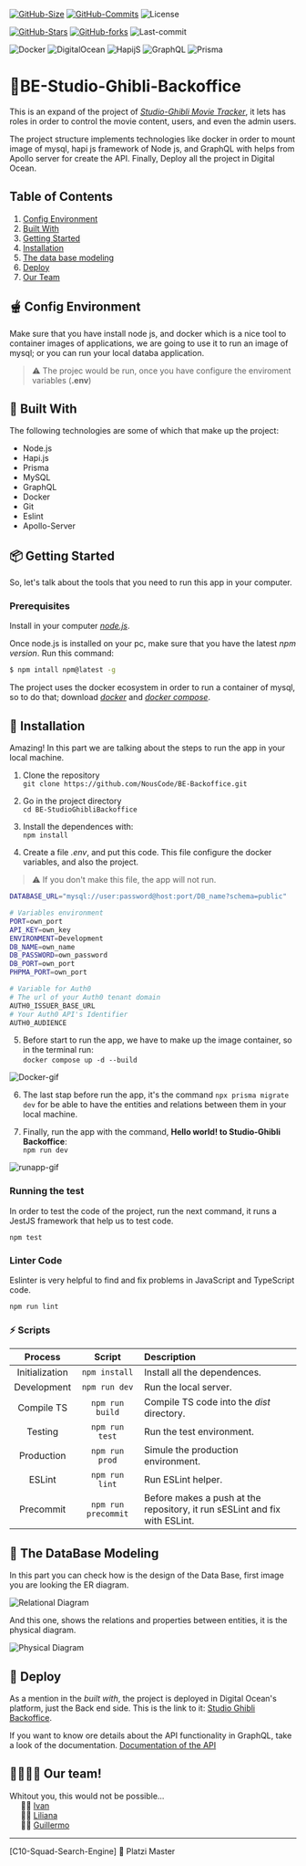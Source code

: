 [![GitHub-Size](https://img.shields.io/github/languages/code-size/NousCode/BE-Backoffice?color=red&logo=Hack%20The%20Box&style=flat-square)](https://github.com/NousCode/BE-Backoffice)
[![GitHub-Commits](https://img.shields.io/github/checks-status/NousCode/BE-Backoffice/main?color=red&logo=Cachet&style=flat-square)](https://github.com/NousCode/BE-Backoffice)
![License](https://img.shields.io/github/license/C10-Ghibli-s/BE-Backoffice?color=red&logo=Textpattern&style=flat-square)


[![GitHub-Stars](https://img.shields.io/github/stars/C10-Ghibli-s/BE-Backoffice?color=red&logo=GitHub&style=flat-square)](https://github.com/C10-Ghibli-s/BE-Backoffice)
[![GitHub-forks](https://img.shields.io/github/forks/C10-Ghibli-s/BE-Backoffice?color=red&logo=GitHub&style=flat-square)](https://github.com/C10-Ghibli-s/BE-Backoffice)
![Last-commit](https://img.shields.io/github/last-commit/C10-Ghibli-s/BE-Backoffice?color=red&logo=Git&style=flat-square)


![Docker](https://img.shields.io/static/v1?style=flat-square&logo=Docker&label=Docker&message=Used&color=red)
![DigitalOcean](https://img.shields.io/static/v1?style=flat-square&logo=DigitalOcean&label=DigitalOcean&message=Deployed&color=red)
![HapijS](https://img.shields.io/static/v1?style=flat-square&logo=Node.js&label=Hapi.js&message=Framework&color=red)
![GraphQL](https://img.shields.io/static/v1?style=flat-square&logo=GraphQL&label=GraphQL&message=API&color=red)
![Prisma](https://img.shields.io/static/v1?style=flat-square&logo=Prisma&label=Prisma&message=ORM&color=red)


# 🍣BE-Studio-Ghibli-Backoffice
This is an expand of the project of [*Studio-Ghibli Movie Tracker*](https://github.com/C10-Ghibli-s/BE-Studio-Ghibli-Tracker/blob/main/README.md), it lets has roles in order to control the movie content, users, and even the admin users.  

The project structure implements technologies like docker
in order to mount image of mysql, hapi js framework of Node js, and GraphQL with helps from Apollo server for create the API. Finally, Deploy all the project in Digital Ocean.

## Table of Contents
1. [Config Environment](#-config-environment)
2. [Built With](#-built-with)
3. [Getting Started](#%EF%B8%8F-getting-started)
4. [Installation](#-installation)
4. [The data base modeling](#-the-database-modeling)
5. [Deploy](#-deploy)
6. [Our Team](#-our-team)

## 🫕 Config Environment
Make sure that you have install node js, and docker which is a nice tool to container images of applications, we are going to use it to run an image of mysql; or you can run your local databa application.

> ⚠️ The projec would be run, once you have configure the enviroment variables (**.env**)

## 📃 Built With
The following technologies are some of which that make up the project:
- Node.js
- Hapi.js
- Prisma
- MySQL
- GraphQL
- Docker
- Git
- Eslint
- Apollo-Server

## 📦️ Getting Started
So, let's talk about the tools that you need to run this app in your computer.

### Prerequisites
Install in your computer [*node.js*](https://nodejs.org/en/download/).

Once node.js is installed on your pc, make sure that you have the latest *npm version*. Run this command:
```bash
$ npm intall npm@latest -g
```
The project uses the docker ecosystem in order to run a container of mysql, so to do that; download [*docker*](https://www.docker.com/get-started/) and [*docker compose*](https://docs.docker.com/compose/install/).

## 🥣 Installation
Amazing! In this part we are talking about the steps to run the app in your local machine.
1. Clone the repository  
    `git clone https://github.com/NousCode/BE-Backoffice.git`

2. Go in the project directory  
`cd BE-StudioGhibliBackoffice`

3. Install the dependences with:  
`npm install`

4. Create a file *.env*, and put this code. This file configure the docker variables, and also the project.
> ⚠️ If you don't make this file, the app will not run.

```bash
DATABASE_URL="mysql://user:password@host:port/DB_name?schema=public"

# Variables environment
PORT=own_port
API_KEY=own_key
ENVIRONMENT=Development
DB_NAME=own_name
DB_PASSWORD=own_password
DB_PORT=own_port
PHPMA_PORT=own_port

# Variable for Auth0
# The url of your Auth0 tenant domain
AUTH0_ISSUER_BASE_URL
# Your Auth0 API's Identifier
AUTH0_AUDIENCE

```
5. Before start to run the app, we have to make up the image container, so in the terminal run:  
`docker compose up -d --build` 

![Docker-gif](./src/Public/img/docker.gif)

6. The last stap before run the app, it's the command `npx prisma migrate dev` for be able to have the entities and relations between them in your local machine.

7. Finally, run the app with the command, **Hello world! to Studio-Ghibli Backoffice**:  
`npm run dev`

![runapp-gif](./src/Public/img/runapp.gif)

### Running the test
In order to test the code of the project, run the next command, it runs a JestJS framework that help us to test code.

`npm test`

### Linter Code
Eslinter is very helpful to find and fix problems in JavaScript and TypeScript code.

`npm run lint`


### ⚡️ Scripts

| Process | Script | Description |
| :---: | :---: | :--- |
| Initialization | `npm install` | Install all the dependences. |
| Development | `npm run dev` | Run the local server. |
| Compile TS | `npm run build` | Compile TS code into the *dist* directory. |
| Testing | `npm run test` | Run the test environment. |
| Production | `npm run prod` | Simule the production environment. |
| ESLint | `npm run lint` | Run ESLint helper. |
| Precommit | `npm run precommit` | Before makes a push at the repository, it run sESLint and fix with ESLint. |

## 🍱 The DataBase Modeling
In this part you can check how is the design of the Data Base, first image you are looking the ER diagram.

![Relational Diagram](./src/Public/img/ERDiagram.jpg)

And this one, shows the relations and properties  between entities, it is the physical diagram.

![Physical Diagram](./src/Public/img/PDiagram.jpg)

## 🍜 Deploy
As a mention in the *built with*, the project is deployed in Digital Ocean's platform, just the Back end side. This is the link to it: [Studio Ghibli Backoffice](./).

If you want to know ore details about the API functionality in GraphQL, take a look of the documentation. [Documentation of the API](./)

## 👨‍🍳👩‍🍳 Our team!
Whitout you, this would not be possible...  
&nbsp;&nbsp;&nbsp;&nbsp; 👨‍🍳 [Ivan](https://github.com/AreYouIvan)  
&nbsp;&nbsp;&nbsp;&nbsp; 👩‍🍳 [Liliana](https://github.com/LilianaRestrepoTorres)  
&nbsp;&nbsp;&nbsp;&nbsp; 👨‍🍳 [Guillermo](https://github.com/Hai5edfm)

---
[C10-Squad-Search-Engine] 💚 Platzi Master
